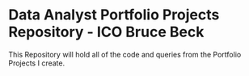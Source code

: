 # Data Analyst Portfolio Projects Repository - ICO Bruce Beck

This Repository will hold all of the code and queries from the Portfolio Projects I create.
